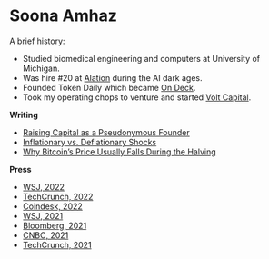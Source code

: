 Soona Amhaz
=====
A brief history:
* Studied biomedical engineering and computers at University of Michigan.
* Was hire #20 at <a href="https://techcrunch.com/2022/11/02/alation-bags-123m-at-a-1-7b-valuation-for-its-data-cataloging-software/">Alation</a> during the AI dark ages.
* Founded Token Daily which became <a href="(https://www.notboring.co/p/whats-on-deck-for-on-deck)">On Deck</a>.
* Took my operating chops to venture and started <a href="https://volt.capital/">Volt Capital</a>. 


**Writing**
* [Raising Capital as a Pseudonymous Founder](https://soona.mirror.xyz/Or4pMNQKOgmDIrHkbbP0NF5lxXqOh-RNpCRtqeWupGA)
* [Inflationary vs. Deflationary Shocks](https://medium.com/tokendaily/inflationary-vs-deflationary-shocks-5f64bd4e94bb)
* [Why Bitcoin’s Price Usually Falls During the Halving](https://medium.com/tokendaily/why-bitcoins-price-usually-falls-during-the-halving-8ff31a79abd)


**Press**
* [WSJ, 2022](https://www.wsj.com/articles/volt-capital-raises-new-50-million-crypto-fund-11653480001)
* [TechCrunch, 2022](https://techcrunch.com/2022/05/25/volt-capital-debuts-second-50m-fund-backed-by-several-of-cryptos-kingmakers/)
* [Coindesk, 2022](https://www.coindesk.com/business/2022/05/25/soona-amhazs-volt-debuts-50m-crypto-fund-backed-by-marc-andreessen-chris-dixon/)
* [WSJ, 2021](https://www.wsj.com/articles/crypto-venture-funds-look-for-an-edge-in-a-crowded-market-11639396803?st=kbziskahvc9ttq8&reflink=share_mobilewebshare)
* [Bloomberg, 2021](https://www.bloomberg.com/news/videos/2021-04-28/focusing-investments-on-crypto-equity-companies-soona-amhaz-video)
* [CNBC, 2021](https://www.cnbc.com/video/2021/04/13/more-crypto-companies-to-come-says-soona-amhaz-of-coinbases-direct-listing.html)
* [TechCrunch, 2021](https://techcrunch.com/2021/02/09/meet-the-entrepreneurs-bringing-bitcoin-to-institutions/)

